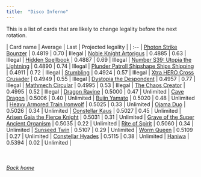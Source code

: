```yaml
---
title:  "Disco Inferno"
---
```


This is a list of cards that are likely to change legality before the next rotation.

| Card name | Average | Last | Projected legality |
| :-- |
[Photon Strike Bounzer](https://db.ygoprodeck.com/card/?search=Photon%20Strike%20Bounzer) | 0.4819 | 0.70 | Illegal |
[Noble Knight Artorigus](https://db.ygoprodeck.com/card/?search=Noble%20Knight%20Artorigus) | 0.4885 | 0.63 | Illegal |
[Hidden Spellbook](https://db.ygoprodeck.com/card/?search=Hidden%20Spellbook) | 0.4887 | 0.69 | Illegal |
[Number S39: Utopia the Lightning](https://db.ygoprodeck.com/card/?search=Number%20S39:%20Utopia%20the%20Lightning) | 0.4890 | 0.74 | Illegal |
[Plunder Patroll Shipshape Ships Shipping](https://db.ygoprodeck.com/card/?search=Plunder%20Patroll%20Shipshape%20Ships%20Shipping) | 0.4911 | 0.72 | Illegal |
[Stumbling](https://db.ygoprodeck.com/card/?search=Stumbling) | 0.4924 | 0.57 | Illegal |
[Xtra HERO Cross Crusader](https://db.ygoprodeck.com/card/?search=Xtra%20HERO%20Cross%20Crusader) | 0.4949 | 0.55 | Illegal |
[Dystopia the Despondent](https://db.ygoprodeck.com/card/?search=Dystopia%20the%20Despondent) | 0.4957 | 0.77 | Illegal |
[Mathmech Circular](https://db.ygoprodeck.com/card/?search=Mathmech%20Circular) | 0.4995 | 0.53 | Illegal |
[The Chaos Creator](https://db.ygoprodeck.com/card/?search=The%20Chaos%20Creator) | 0.4995 | 0.52 | Illegal |
[Dragon Ravine](https://db.ygoprodeck.com/card/?search=Dragon%20Ravine) | 0.5000 | 0.47 | Unlimited |
[Cave Dragon](https://db.ygoprodeck.com/card/?search=Cave%20Dragon) | 0.5006 | 0.40 | Unlimited |
[Bujin Yamato](https://db.ygoprodeck.com/card/?search=Bujin%20Yamato) | 0.5020 | 0.48 | Unlimited |
[Heavy Armored Train Ironwolf](https://db.ygoprodeck.com/card/?search=Heavy%20Armored%20Train%20Ironwolf) | 0.5025 | 0.33 | Unlimited |
[Ojama Duo](https://db.ygoprodeck.com/card/?search=Ojama%20Duo) | 0.5026 | 0.34 | Unlimited |
[Constellar Kaus](https://db.ygoprodeck.com/card/?search=Constellar%20Kaus) | 0.5027 | 0.45 | Unlimited |
[Arisen Gaia the Fierce Knight](https://db.ygoprodeck.com/card/?search=Arisen%20Gaia%20the%20Fierce%20Knight) | 0.5031 | 0.31 | Unlimited |
[Grave of the Super Ancient Organism](https://db.ygoprodeck.com/card/?search=Grave%20of%20the%20Super%20Ancient%20Organism) | 0.5035 | 0.22 | Unlimited |
[Rite of Spirit](https://db.ygoprodeck.com/card/?search=Rite%20of%20Spirit) | 0.5060 | 0.34 | Unlimited |
[Sunseed Twin](https://db.ygoprodeck.com/card/?search=Sunseed%20Twin) | 0.5107 | 0.29 | Unlimited |
[Worm Queen](https://db.ygoprodeck.com/card/?search=Worm%20Queen) | 0.5109 | 0.27 | Unlimited |
[Constellar Hyades](https://db.ygoprodeck.com/card/?search=Constellar%20Hyades) | 0.5115 | 0.38 | Unlimited |
[Haniwa](https://db.ygoprodeck.com/card/?search=Haniwa) | 0.5394 | 0.02 | Unlimited |

<br>

###### [Back home](index)